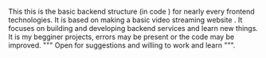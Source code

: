 This this is the basic backend structure (in code ) for nearly every frontend technologies.
It is based on making a basic video streaming website . It focuses on building and developing backend services and learn new things.
It is my begginer projects, errors may be present or the code may be improved.
""" Open for suggestions and willing to work and learn """.
